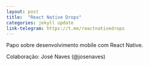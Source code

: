 ```yaml
---
layout: post
title:  "React Native Drops"
categories: jekyll update
link-telegram: https://t.me/reactnativedrops
---
```

Papo sobre desenvolvimento mobile com React Native.

Colaboração: José Naves (@josenaves)
